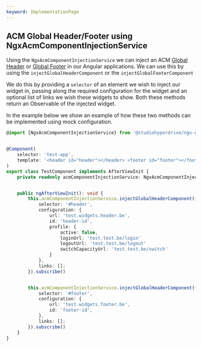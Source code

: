 ```yaml
---
keyword: ImplementationPage
---
```


## ACM Global Header/Footer using NgxAcmComponentInjectionService

Using the `NgxAcmComponentInjectionService` we can inject an ACM [Global Header](https://test.widgets.burgerprofiel.dev-vlaanderen.be/docs/global-header/) or [Global Footer](https://test.widgets.burgerprofiel.dev-vlaanderen.be/docs/global-footer/) in our Angular applications. We can use this by using the `injectGlobalHeaderComponent` or the `injectGlobalFooterComponent`

We do this by providing a `selector` of an element we wish to inject our widget in, passing along the required configuration for the widget and an optional list of links we wish these widgets to show. Both these methods return an Observable of the injected widget.

In the example below we show an example of how these two methods can be implemented using mock configuration.

```ts
@import {NgxAcmComponentInjectionService} from '@studiohyperdrive/ngx-gov-flanders';


@Component(
    selector: 'test-app',
    template: '<header id="header"></header> <footer id="footer"></footer>'
)
export class TestComponent implements AfterViewInit {
    private readonly acmComponentInjectionService: NgxAcmComponentInjectionService = inject(NgxAcmComponentInjectionService);


	public ngAfterViewInit(): void {
        this.acmComponentInjectionService.injectGlobalHeaderComponent({
            selector: '#header',
            configuration: {
                url: 'test.widgets.header.be',
                id: 'header-id',
                profile: {
                    active: false,
                    loginUrl: 'test.test.be/login'
                    logoutUrl: 'test.test.be/logout'
                    switchCapacityUrl: 'test.test.be/switch'
                }
            },
            links: [];
        }).subscribe()


        this.acmComponentInjectionService.injectGlobalHeaderComponent({
            selector: '#footer',
            configuration: {
                url: 'test.widgets.footer.be',
                id: 'footer-id',
            },
            links: [];
        }).subscribe()
    }
}
```
